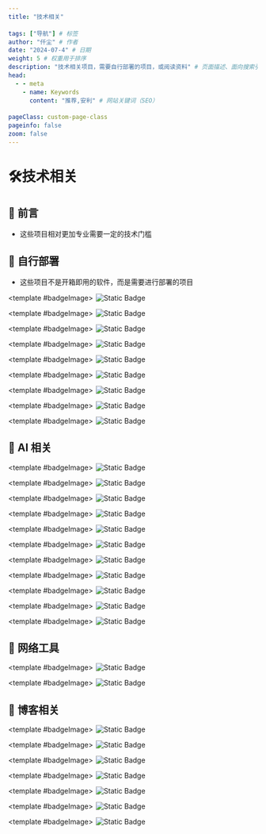 ```yaml
---
title: "技术相关"

tags: ["导航"] # 标签
author: "仟尘" # 作者
date: "2024-07-4" # 日期
weight: 5 # 权重用于排序
description: "技术相关项目，需要自行部署的项目，或阅读资料" # 页面描述、面向搜索引擎用户
head:
  - - meta
    - name: Keywords
      content: "推荐,安利" # 网站关键词（SEO）

pageClass: custom-page-class
pageinfo: false
zoom: false
---
```


<style src="./index.css"></style>
<script setup>
  import VPFeature from ".vitepress/theme/components/VPFeature.vue";
</script>

# 🛠️技术相关
## 📼 前言

- 这些项目相对更加专业需要一定的技术门槛

## 💾 自行部署

- 这些项目不是开箱即用的软件，而是需要进行部署的项目

<div class="VPFeature-item">
<VPFeature icon = '<img src="https://avatars.githubusercontent.com/u/97389433?s=48&v=4" style = "max-width: 60%;transform: translate(0%, 0%);">'
title = "AList"
details = "网盘文件聚合挂载"
:extraLinks="[
  { text: 'GitHub', link: 'https://github.com/alist-org/alist' },
  { text: 'Link', link: 'https://alist.nn.ci/zh/' },
]" >
<template #badgeImage>
  <img alt="Static Badge" src="https://img.shields.io/github/stars/alist-org/alist?style=flat&labelColor=rgba(128, 128, 128, 0.2)&color=rgba(128, 128, 128, 0.2)&logo=github" style=" margin-left: 2px;">
</template>
</VPFeature>

<VPFeature icon = '<img src="https://avatars.githubusercontent.com/u/32436079?s=48&v=4" style = "max-width: 60%;transform: translate(0%, 0%);">'
title = "PhotoPrism"
details = "私人图库"
:extraLinks="[
  { text: 'GitHub', link: 'https://github.com/photoprism/photoprism' },
  { text: 'Link', link: 'https://www.photoprism.app/' },
]" >
<template #badgeImage>
  <img alt="Static Badge" src="https://img.shields.io/github/stars/photoprism/photoprism?style=flat&labelColor=rgba(128, 128, 128, 0.2)&color=rgba(128, 128, 128, 0.2)&logo=github" style=" margin-left: 2px;">
</template>
</VPFeature>

<VPFeature icon = '<img src="https://camo.githubusercontent.com/00f6057edb432f366a88363e7b378562d04fa8e3f8974af23ab53d701da25442/68747470733a2f2f63646e2e6a7364656c6976722e6e65742f67682f73796e6374762d6f72672f646f6373406d61696e2f6c6f676f2f6c6f676f2e706e67" style = "max-width: 60%;transform: translate(0%, 0%);">'
title = "SyncTV"
details = "与朋友和家人一起观看视频和直播"
:extraLinks="[
  { text: 'GitHub', link: 'https://github.com/synctv-org/synctv' },
  { text: 'Link', link: 'https://demo.synctv.wiki/web/' },
]" >
<template #badgeImage>
  <img alt="Static Badge" src="https://img.shields.io/github/stars/synctv-org/synctv?style=flat&labelColor=rgba(128, 128, 128, 0.2)&color=rgba(128, 128, 128, 0.2)&logo=github" style=" margin-left: 2px;">
</template>
</VPFeature>

<VPFeature icon = '<img src="https://avatars.githubusercontent.com/u/12508788?s=48&v=4" style = "max-width: 60%;transform: translate(0%, 0%);">'
title = "Rocket Chat"
details = "自建通讯平台"
:extraLinks="[
  { text: 'GitHub', link: 'https://github.com/RocketChat/Rocket.Chat' },
  { text: 'Link', link: 'https://rocket.chat/' },
]" >
<template #badgeImage>
  <img alt="Static Badge" src="https://img.shields.io/github/stars/RocketChat/Rocket.Chat?style=flat&labelColor=rgba(128, 128, 128, 0.2)&color=rgba(128, 128, 128, 0.2)&logo=github" style=" margin-left: 2px;">
</template>
</VPFeature>

<VPFeature icon = '<img src="https://avatars.githubusercontent.com/u/19211038?s=48&v=4" style = "max-width: 60%;transform: translate(0%, 0%);">'
title = "Server"
details = "个人数据服务器"
:extraLinks="[
  { text: 'GitHub', link: 'https://github.com/nextcloud/server' },
  { text: 'Link', link: 'https://nextcloud.com/' },
]" >
<template #badgeImage>
  <img alt="Static Badge" src="https://img.shields.io/github/stars/nextcloud/server?style=flat&labelColor=rgba(128, 128, 128, 0.2)&color=rgba(128, 128, 128, 0.2)&logo=github" style=" margin-left: 2px;">
</template>
</VPFeature>

<VPFeature icon = '<img src="https://avatars.githubusercontent.com/u/86002201?s=48&v=4" style = "max-width: 60%;transform: translate(0%, 0%);">'
title = "AppFlowy"
details = "类似 Notion 笔记工具，自己部署确保隐私，可以结合 AI 服务"
:extraLinks="[
  { text: 'GitHub', link: 'https://github.com/AppFlowy-IO/AppFlowy' },
  { text: 'Link', link: 'https://www.appflowy.io/' },
]" >
<template #badgeImage>
  <img alt="Static Badge" src="https://img.shields.io/github/stars/AppFlowy-IO/AppFlowy?style=flat&labelColor=rgba(128, 128, 128, 0.2)&color=rgba(128, 128, 128, 0.2)&logo=github" style=" margin-left: 2px;">
</template>
</VPFeature>

<VPFeature icon = '<img src="https://avatars.githubusercontent.com/u/71636191?s=48&v=4" style = "max-width: 60%;transform: translate(0%, 0%);">'
title = "Rustdesk"
details = "远程桌面"
:extraLinks="[
  { text: 'GitHub', link: 'https://github.com/rustdesk/rustdesk' },
  { text: 'Link', link: 'https://rustdesk.com/' },
]" >
<template #badgeImage>
  <img alt="Static Badge" src="https://img.shields.io/github/stars/rustdesk/rustdesk?style=flat&labelColor=rgba(128, 128, 128, 0.2)&color=rgba(128, 128, 128, 0.2)&logo=github" style=" margin-left: 2px;">
</template>
</VPFeature>

<VPFeature icon = '<img src="https://avatars.githubusercontent.com/u/3220138?s=48&v=4" style = "max-width: 60%;transform: translate(0%, 0%);">'
title = "Discussion"
details = "自建论坛"
:extraLinks="[
  { text: 'GitHub', link: 'https://github.com/discourse/discourse' },
  { text: 'Link', link: 'https://www.discourse.org/' },
]" >
<template #badgeImage>
  <img alt="Static Badge" src="https://img.shields.io/github/stars/discourse/discourse?style=flat&labelColor=rgba(128, 128, 128, 0.2)&color=rgba(128, 128, 128, 0.2)&logo=github" style=" margin-left: 2px;">
</template>
</VPFeature>

<VPFeature icon = '<img src="https://avatars.githubusercontent.com/u/10058586?s=48&v=4" style = "max-width: 60%;transform: translate(0%, 0%);">'
title = "SyncClipboard "
details = "剪贴板同步"
:extraLinks="[
  { text: 'GitHub', link: 'https://github.com/Jeric-X/SyncClipboard' },
]" >
<template #badgeImage>
  <img alt="Static Badge" src="https://img.shields.io/github/stars/Jeric-X/SyncClipboard?style=flat&labelColor=rgba(128, 128, 128, 0.2)&color=rgba(128, 128, 128, 0.2)&logo=github" style=" margin-left: 2px;">
</template>
</VPFeature>

<VPFeature icon = '<img src="https://avatars.githubusercontent.com/u/26692192?s=48&v=4" style = "max-width: 60%;transform: translate(0%, 0%);">'
title = "Navidrome"
details = "个人音乐服务器"
:extraLinks="[
  { text: 'GitHub', link: 'https://github.com/navidrome/navidrome' },
  { text: 'Link', link: 'https://www.navidrome.org/' },
]" >
<template #badgeImage>
  <img alt="Static Badge" src="https://img.shields.io/github/stars/navidrome/navidrome?style=flat&labelColor=rgba(128, 128, 128, 0.2)&color=rgba(128, 128, 128, 0.2)&logo=github" style=" margin-left: 2px;">
</template>
</VPFeature>

</div>


## 💾 AI 相关

<div class="VPFeature-item">
<VPFeature icon = '<img src="https://camo.githubusercontent.com/311638c663a2138cf6081e970ee8d60d87444afc71213ee63a539459c7ef97d6/68747470733a2f2f78696e6e74616f2e6769746875622e696f2f70726f6a656374732f47465047414e5f7372632f67667067616e5f7465617365722e6a7067" style = "max-width: 300%;transform: translate(0%, 0%);">'
title = "GFPGAN"
details = "老照片人脸修复"
:extraLinks="[
  { text: 'GitHub', link: 'https://github.com/TencentARC/GFPGAN' },
  { text: 'HuggingFace', link: 'https://huggingface.co/spaces/Xintao/GFPGAN' },
]" >
<template #badgeImage>
  <img alt="Static Badge" src="https://img.shields.io/github/stars/TencentARC/GFPGAN?style=flat&labelColor=rgba(128, 128, 128, 0.2)&color=rgba(128, 128, 128, 0.2)&logo=github" style=" margin-left: 2px;">
</template>
</VPFeature>

<VPFeature icon = '<img src="https://github.com/XingangPan/DragGAN/raw/main/DragGAN.gif" style = "max-width: 180%;transform: translate(-15%, 0%);">'
title = "DragGAN "
details = "AI 绘图，对图像进行更精确的控制，如控制姿态"
:extraLinks="[
  { text: 'GitHub', link: 'https://github.com/XingangPan/DragGAN' },
  { text: 'Link', link: 'https://vcai.mpi-inf.mpg.de/projects/DragGAN/' },
]" >
<template #badgeImage>
  <img alt="Static Badge" src="https://img.shields.io/github/stars/XingangPan/DragGAN?style=flat&labelColor=rgba(128, 128, 128, 0.2)&color=rgba(128, 128, 128, 0.2)&logo=github" style=" margin-left: 2px;">
</template>
</VPFeature>

<VPFeature icon = '<img src="https://github.com/AUTOMATIC1111/stable-diffusion-webui/raw/master/screenshot.png" style = "max-width: 150%;transform: translate(0%, 0%);">'
title = "Stable Diffusion Web UI"
details = "Stable Diffusion 网页形式的编辑器"
:extraLinks="[
  { text: 'GitHub', link: 'https://github.com/AUTOMATIC1111/stable-diffusion-webui' },
]" >
<template #badgeImage>
  <img alt="Static Badge" src="https://img.shields.io/github/stars/AUTOMATIC1111/stable-diffusion-webui?style=flat&labelColor=rgba(128, 128, 128, 0.2)&color=rgba(128, 128, 128, 0.2)&logo=github" style=" margin-left: 2px;">
</template>
</VPFeature>

<VPFeature icon = '<img src="https://github.com/comfyanonymous/ComfyUI/raw/master/comfyui_screenshot.png" style = "max-width: 250%;transform: translate(0%, 0%);">'
title = "ComfyUI"
details = "Stable Diffusion 节点形式的编辑器，可以创建更为复杂的工作流"
:extraLinks="[
  { text: 'GitHub', link: 'https://github.com/comfyanonymous/ComfyUI' },
]" >
<template #badgeImage>
  <img alt="Static Badge" src="https://img.shields.io/github/stars/AUTOMATIC1111/stable-diffusion-webui?style=flat&labelColor=rgba(128, 128, 128, 0.2)&color=rgba(128, 128, 128, 0.2)&logo=github" style=" margin-left: 2px;">
</template>
</VPFeature>

<VPFeature icon = '<img src="https://avatars.githubusercontent.com/u/14957082?s=48&v=4" style = "max-width: 60%;transform: translate(0%, 0%);">'
title = "Whisper"
details = "Open AI 的语言识别翻译模型"
:extraLinks="[
  { text: 'GitHub', link: 'https://github.com/openai/whisper' },
]" >
<template #badgeImage>
  <img alt="Static Badge" src="https://img.shields.io/github/stars/openai/whisper?style=flat&labelColor=rgba(128, 128, 128, 0.2)&color=rgba(128, 128, 128, 0.2)&logo=github" style=" margin-left: 2px;">
</template>
</VPFeature>

<VPFeature icon = '<img src="https://github.com/hzwer/ICCV2019-LearningToPaint/raw/master/demo/sunrise.gif" style = "max-width: 200%;transform: translate(0%, 0%);">'
title = "Learning to Paint"
details = "AI 模拟人类用笔触绘画"
:extraLinks="[
  { text: 'GitHub', link: 'https://github.com/hzwer/ICCV2019-LearningToPaint' },
]" >
<template #badgeImage>
  <img alt="Static Badge" src="https://img.shields.io/github/stars/hzwer/ICCV2019-LearningToPaint?style=flat&labelColor=rgba(128, 128, 128, 0.2)&color=rgba(128, 128, 128, 0.2)&logo=github" style=" margin-left: 2px;">
</template>
</VPFeature>

<VPFeature icon = '<img src="https://github.com/CMU-Perceptual-Computing-Lab/openpose/raw/master/.github/media/pose_face_hands.gif" style = "max-width: 200%;transform: translate(0%, 0%);">'
title = "OpenPose"
details = "AI 动作捕捉"
:extraLinks="[
  { text: 'GitHub', link: 'https://github.com/CMU-Perceptual-Computing-Lab/openpose' },
  { text: 'Link', link: 'https://cmu-perceptual-computing-lab.github.io/openpose/web/html/doc/index.html' },
]" >
<template #badgeImage>
  <img alt="Static Badge" src="https://img.shields.io/github/stars/CMU-Perceptual-Computing-Lab/openpose?style=flat&labelColor=rgba(128, 128, 128, 0.2)&color=rgba(128, 128, 128, 0.2)&logo=github" style=" margin-left: 2px;">
</template>
</VPFeature>

<VPFeature icon = '<span style="font-size: 12px;">Voice</span>'
title = "Real-Time Voice Cloning"
details = "AI 声音克隆"
:extraLinks="[
  { text: 'GitHub', link: 'https://github.com/CorentinJ/Real-Time-Voice-Cloning' },
]" >
<template #badgeImage>
  <img alt="Static Badge" src="https://img.shields.io/github/stars/CorentinJ/Real-Time-Voice-Cloning?style=flat&labelColor=rgba(128, 128, 128, 0.2)&color=rgba(128, 128, 128, 0.2)&logo=github" style=" margin-left: 2px;">
</template>
</VPFeature>

<VPFeature icon = '<img src="https://github.com/deezer/spleeter/raw/master/images/spleeter_logo.png" style = "max-width: 500%;transform: translate(46%, 0%);">'
title = "Spleeter"
details = "伴奏分离"
:extraLinks="[
  { text: 'GitHub', link: 'https://github.com/deezer/spleeter' },
]" >
<template #badgeImage>
  <img alt="Static Badge" src="https://img.shields.io/github/stars/deezer/spleeter?style=flat&labelColor=rgba(128, 128, 128, 0.2)&color=rgba(128, 128, 128, 0.2)&logo=github" style=" margin-left: 2px;">
</template>
</VPFeature>

<VPFeature icon = '<img src="https://github.com/xinntao/Real-ESRGAN/raw/master/assets/realesrgan_logo.png" style = "max-width: 60%;transform: translate(0%, 0%);">'
title = "Real-ESRGAN"
details = "图像视频修复"
:extraLinks="[
  { text: 'GitHub', link: 'https://github.com/xinntao/Real-ESRGAN' },
]" >
<template #badgeImage>
  <img alt="Static Badge" src="https://img.shields.io/github/stars/xinntao/Real-ESRGAN?style=flat&labelColor=rgba(128, 128, 128, 0.2)&color=rgba(128, 128, 128, 0.2)&logo=github" style=" margin-left: 2px;">
</template>
</VPFeature>

<VPFeature icon = '<img src="https://avatars.githubusercontent.com/u/25720743?s=48&v=4" style = "max-width: 60%;transform: translate(0%, 0%);">'
title = "Diffusers"
details = "用于 AI 图像生成、图像编辑、音频生成等的工具库"
:extraLinks="[
  { text: 'GitHub', link: 'https://github.com/huggingface/diffusers' },
  { text: 'Link', link: 'https://huggingface.co/docs/diffusers/index' },
]" >
<template #badgeImage>
  <img alt="Static Badge" src="https://img.shields.io/github/stars/huggingface/diffusers?style=flat&labelColor=rgba(128, 128, 128, 0.2)&color=rgba(128, 128, 128, 0.2)&logo=github" style=" margin-left: 2px;">
</template>
</VPFeature>

<VPFeature icon = '<img src="https://lllyasviel.github.io/pages/paints_undo/01showcase/i1.png" style = "max-width: 140%;transform: translate(0%, 0%);">'
title = "Paints-Undo"
details = "模仿人类作画过程"
:extraLinks="[
  { text: 'GitHub', link: 'https://github.com/lllyasviel/Paints-UNDO' },
  { text: 'Link', link: 'https://lllyasviel.github.io/pages/paints_undo/' },
]" >
<template #badgeImage>
  <img alt="Static Badge" src="https://img.shields.io/github/stars/lllyasviel/Paints-UNDO?style=flat&labelColor=rgba(128, 128, 128, 0.2)&color=rgba(128, 128, 128, 0.2)&logo=github" style=" margin-left: 2px;">
</template>
</VPFeature>

</div>

## 🔗 网络工具

<div class="VPFeature-item">
<VPFeature icon = '<img src="https://ehang-io.github.io/nps/logo.svg" style = "max-width: 60%;transform: translate(0%, 0%);">'
title = "NPS"
details = "内网穿透代理服务器"
:extraLinks="[
  { text: 'GitHub', link: 'https://github.com/ehang-io/nps' },
  { text: 'Link', link: 'https://ehang-io.github.io/nps/#/' },
]" >
<template #badgeImage>
  <img alt="Static Badge" src="https://img.shields.io/github/stars/ehang-io/nps?style=flat&labelColor=rgba(128, 128, 128, 0.2)&color=rgba(128, 128, 128, 0.2)&logo=github" style=" margin-left: 2px;">
</template>
</VPFeature>

<VPFeature icon = '<span style="font-size: 18px;">IP</span>'
title = "Ip2region"
details = "离线 IP 地址定位库"
:extraLinks="[
  { text: 'GitHub', link: 'https://github.com/lionsoul2014/ip2region' },
]" >
<template #badgeImage>
  <img alt="Static Badge" src="https://img.shields.io/github/stars/lionsoul2014/ip2region?style=flat&labelColor=rgba(128, 128, 128, 0.2)&color=rgba(128, 128, 128, 0.2)&logo=github" style=" margin-left: 2px;">
</template>
</VPFeature>

<VPFeature icon = '<img src="data:image/png;base64,iVBORw0KGgoAAAANSUhEUgAAACAAAAAgCAMAAABEpIrGAAAAJ1BMVEVHcEwfHh4fHh4fHh4fHh4fHh4REBB5eHgfHh7///8bGhoAAAA/Pj674jT1AAAABnRSTlMA6fyVyB0cL0CkAAAAs0lEQVQ4jZVT0RLDIAgTUKTa///euaFO2w5uecj1JA2IEEJDogiAKBOIAJFS6CBZg1ODQhqPt+BE1P8NNI9kxUWSbSBIVgVaBfSvwlx2/jjAEJQz57OsrOcQegc4N/DK3cIXiJ1ChuBHkYuAa+WddwHn43hn//JFUI+GuvK/AjeFW2S/moaerqnNUfO9UVurtTzjLZ4EYKeAy8DcigRn5DA6Q9vm3h17d3H81TM8aKy3tf4vj+gdfVwX+HsAAAAASUVORK5CYII=" style = "max-width: 60%;transform: translate(0%, 0%);">'
title = "Tailscale"
details = "内网穿透点对点连接，与之相似的服务还有 zerotier"
:extraLinks="[
  { text: 'Link', link: 'https://tailscale.com/' },
  { text: 'Zerotier', link: 'https://www.zerotier.com/' },
]" />

<VPFeature icon = '🧰'
title = "Hackingtool"
details = "黑客多合一工具"
:extraLinks="[
  { text: 'GitHub', link: 'https://github.com/Z4nzu/hackingtool' },
]" >
<template #badgeImage>
  <img alt="Static Badge" src="https://img.shields.io/github/stars/Z4nzu/hackingtool?style=flat&labelColor=rgba(128, 128, 128, 0.2)&color=rgba(128, 128, 128, 0.2)&logo=github" style=" margin-left: 2px;">
</template>
</VPFeature>

</div>

## 🔖 博客相关

<div class="VPFeature-item">
<VPFeature icon = '<img src="https://avatars.githubusercontent.com/u/29385237?s=48&v=4" style = "max-width: 60%;transform: translate(0%, 0%);">'
title = "Hugo"
details = "编译最快的博客框架"
:extraLinks="[
  { text: 'GitHub', link: 'https://github.com/gohugoio/hugo' },
  { text: 'Link', link: 'https://gohugo.io/' },
]" >
<template #badgeImage>
  <img alt="Static Badge" src="https://img.shields.io/github/stars/gohugoio/hugo?style=flat&labelColor=rgba(128, 128, 128, 0.2)&color=rgba(128, 128, 128, 0.2)&logo=github" style=" margin-left: 2px;">
</template>
</VPFeature>

<VPFeature icon = '<img src="https://raw.githubusercontent.com/hexojs/logo/master/hexo-logo-avatar.png" style = "max-width: 60%;transform: translate(0%, 0%);">'
title = "Hexo "
details = "一个比较老的博客框架，不过主题会比较丰富"
:extraLinks="[
  { text: 'GitHub', link: 'https://github.com/hexojs/hexo' },
  { text: 'Link', link: 'https://hexo.io/zh-cn/' },
]" >
<template #badgeImage>
  <img alt="Static Badge" src="https://img.shields.io/github/stars/hexojs/hexo?style=flat&labelColor=rgba(128, 128, 128, 0.2)&color=rgba(128, 128, 128, 0.2)&logo=github" style=" margin-left: 2px;">
</template>
</VPFeature>

<VPFeature icon = '<img src="https://avatars.githubusercontent.com/u/44914786?s=48&v=4" style = "max-width: 60%;transform: translate(0%, 0%);">'
title = "Astro"
details = "号称是最快的 Web 框架"
:extraLinks="[
  { text: 'GitHub', link: 'https://github.com/withastro/astro' },
  { text: 'Link', link: 'https://astro.build/' },
]" >
<template #badgeImage>
  <img alt="Static Badge" src="https://img.shields.io/github/stars/withastro/astro?style=flat&labelColor=rgba(128, 128, 128, 0.2)&color=rgba(128, 128, 128, 0.2)&logo=github" style=" margin-left: 2px;">
</template>
</VPFeature>

<VPFeature icon = '<img src="https://vitepress.dev/vitepress-logo-large.webp" style = "max-width: 60%;transform: translate(0%, 0%);">'
title = "VitePress"
details = "由 Vite 和 Vue 驱动的静态站点生成器"
:extraLinks="[
  { text: 'GitHub', link: 'https://github.com/vuejs/vitepress' },
  { text: 'Link', link: 'https://vitepress.dev/zh/' },
]" >
<template #badgeImage>
  <img alt="Static Badge" src="https://img.shields.io/github/stars/vuejs/vitepress?style=flat&labelColor=rgba(128, 128, 128, 0.2)&color=rgba(128, 128, 128, 0.2)&logo=github" style=" margin-left: 2px;">
</template>
</VPFeature>

<VPFeature icon = '<img src="https://marked.js.org/img/logo-black.svg" style = "max-width: 60%;transform: translate(0%, 0%);">'
title = "Marked"
details = "Markdown 解析器和编译器"
:extraLinks="[
  { text: 'GitHub', link: 'https://github.com/markedjs/marked' },
  { text: 'Link', link: 'https://marked.js.org/' },
]" >
<template #badgeImage>
  <img alt="Static Badge" src="https://img.shields.io/github/stars/markedjs/marked?style=flat&labelColor=rgba(128, 128, 128, 0.2)&color=rgba(128, 128, 128, 0.2)&logo=github" style=" margin-left: 2px;">
</template>
</VPFeature>

<VPFeature icon = '<img src="https://raw.githubusercontent.com/mermaid-js/mermaid/develop/docs/public/favicon.svg" style = "max-width: 60%;transform: translate(0%, 0%);">'
title = "Mermaid"
details = "以 Markdown 类似的方式从文本生成流程图或序列图等图表"
:extraLinks="[
  { text: 'GitHub', link: 'https://github.com/mermaid-js/mermaid' },
  { text: 'Link', link: 'https://mermaid.js.org/' },
]" >
<template #badgeImage>
  <img alt="Static Badge" src="https://img.shields.io/github/stars/mermaid-js/mermaid?style=flat&labelColor=rgba(128, 128, 128, 0.2)&color=rgba(128, 128, 128, 0.2)&logo=github" style=" margin-left: 2px;">
</template>
</VPFeature>

<VPFeature icon = '<img src="https://camo.githubusercontent.com/6e5e9e734b245af142ccc5dcd9b994f8a26c3a24d65814cb4c43fe353615b8b0/68747470733a2f2f736c692e6465762f6c6f676f2d7469746c652e706e67" style = "max-width: 60%;transform: translate(0%, 0%);">'
title = "Slides"
details = "基于 Markdown 的幻灯片演示工具"
:extraLinks="[
  { text: 'GitHub', link: 'https://github.com/slidevjs/slidev' },
  { text: 'Link', link: 'https://sli.dev/' },
]" >
<template #badgeImage>
  <img alt="Static Badge" src="https://img.shields.io/github/stars/slidevjs/slidev?style=flat&labelColor=rgba(128, 128, 128, 0.2)&color=rgba(128, 128, 128, 0.2)&logo=github" style=" margin-left: 2px;">
</template>
</VPFeature>

<VPFeature icon = '<img src="https://avatars.githubusercontent.com/u/65394810?s=48&v=4" style = "max-width: 60%;transform: translate(0%, 0%);">'
title = "WangEditor"
details = "Web 富文本编辑器"
:extraLinks="[
  { text: 'GitHub', link: 'https://github.com/wangeditor-team/wangEditor' },
  { text: 'Link', link: 'https://www.wangeditor.com/' },
]" >
<template #badgeImage>
  <img alt="Static Badge" src="https://img.shields.io/github/stars/wangeditor-team/wangEditor?style=flat&labelColor=rgba(128, 128, 128, 0.2)&color=rgba(128, 128, 128, 0.2)&logo=github" style=" margin-left: 2px;">
</template>
</VPFeature>

</div>